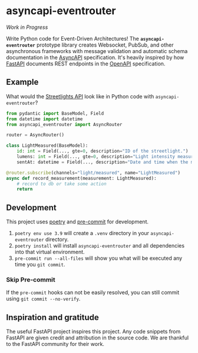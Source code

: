 # asyncapi-eventrouter

*Work in Progress*

Write Python code for Event-Driven Architectures!  The **`asyncapi-eventrouter`** prototype library creates Websocket,
PubSub, and other asynchronous frameworks with message validation and automatic schema documentation in the
[AsyncAPI](https://www.asyncapi.com/) specification.  It's heavily inspired by how
[FastAPI](https://fastapi.tiangolo.com/) documents REST endpoints in the [OpenAPI](https://swagger.io/specification/)
specification.

## Example

What would the [Streetlights API](https://www.asyncapi.com/docs/tutorials/streetlights#creating-the-asyncapi-file) look like in Python code with `asyncapi-eventrouter`?

```python
from pydantic import BaseModel, Field
from datetime import datetime
from asyncapi_eventrouter import AsyncRouter

router = AsyncRouter()

class LightMeasured(BaseModel):
    id: int = Field(..., gte=0, description="ID of the streetlight.")
    lumens: int = Field(..., gte=0, description="Light intensity measured in lumens.")
    sentAt: datetime = Field(..., description="Date and time when the message was sent.")

@router.subscribe(channels="light/measured", name="LightMeasured")
async def record_measurement(measurement: LightMeasured):
    # record to db or take some action
    return
```


## Development

This project uses [poetry](https://python-poetry.org/) and [pre-commit](https://pre-commit.com/) for development.

1. `poetry env use 3.9` will create a `.venv` directory in your `asyncapi-eventrouter` directory.
2. `poetry install` will install `asyncapi-eventrouter` and all dependencies into that virtual environment.
3. `pre-commit run --all-files` will show you what will be executed any time you `git commit`.

### Skip Pre-commit

If the `pre-commit` hooks can not be easily resolved, you can still commit using `git commit --no-verify`.


## Inspiration and gratitude

The useful FastAPI project inspires this project. Any code snippets from FastAPI are given credit and attribution in the
source code. We are thankful to the FastAPI community for their work.
